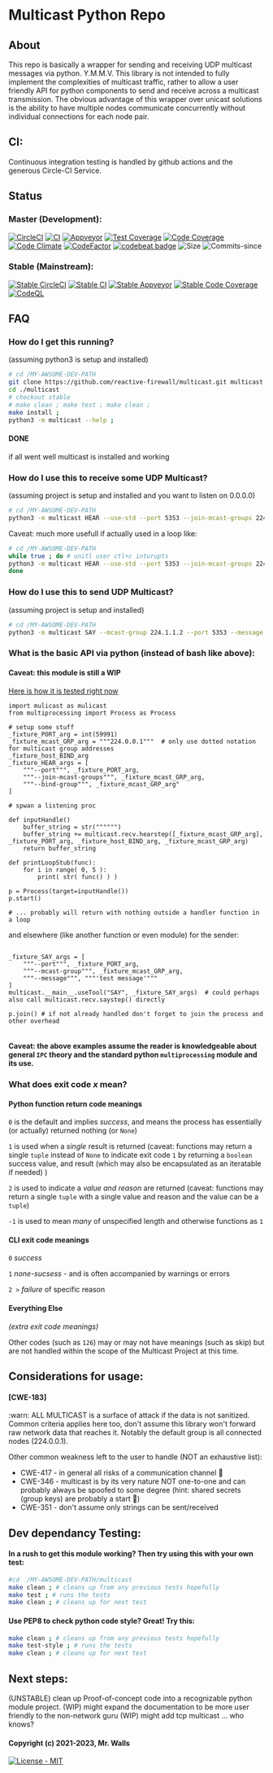 # Multicast Python Repo

## About

This repo is basically a wrapper for sending and receiving UDP multicast messages via python. Y.M.M.V.
This library is not intended to fully implement the complexities of multicast traffic, rather to allow a user
friendly API for python components to send and receive across a multicast transmission.
The obvious advantage of this wrapper over unicast solutions is the ability to have multiple nodes communicate
concurrently without individual connections for each node pair.

## CI:

Continuous integration testing is handled by github actions and the generous Circle-CI Service.

## Status

### Master (Development):

[![CircleCI](https://circleci.com/gh/reactive-firewall/multicast/tree/master.svg?style=svg)](https://circleci.com/gh/reactive-firewall/multicast/tree/master)
[![CI](https://github.com/reactive-firewall/multicast/actions/workflows/Tests.yml/badge.svg?branch=master)](https://github.com/reactive-firewall/multicast/actions/workflows/Tests.yml)
[![Appveyor](https://ci.appveyor.com/api/projects/status/0h5vuexyty9lbl81/branch/master?svg=true)](https://ci.appveyor.com/project/reactive-firewall/multicast/branch/master)
[![Test Coverage](https://api.codeclimate.com/v1/badges/8a9422860b6a5b6477b5/test_coverage)](https://codeclimate.com/github/reactive-firewall/multicast/test_coverage)
[![Code Coverage](https://codecov.io/gh/reactive-firewall/multicast/branch/master/graph/badge.svg)](https://codecov.io/gh/reactive-firewall/multicast/branch/master/)
[![Code Climate](https://api.codeclimate.com/v1/badges/8a9422860b6a5b6477b5/maintainability)](https://codeclimate.com/github/reactive-firewall/multicast)
[![CodeFactor](https://www.codefactor.io/repository/github/reactive-firewall/multicast/badge)](https://www.codefactor.io/repository/github/reactive-firewall/multicast)
[![codebeat badge](https://codebeat.co/badges/721f752f-289d-457e-af90-487a85f16bf1)](https://codebeat.co/projects/github-com-reactive-firewall-multicast-master)
![Size](https://img.shields.io/github/languages/code-size/reactive-firewall/multicast.svg)
![Commits-since](https://img.shields.io/github/commits-since/reactive-firewall/multicast/stable.svg?maxAge=9000)

### Stable (Mainstream):

[![Stable CircleCI](https://circleci.com/gh/reactive-firewall/multicast/tree/stable.svg?style=svg)](https://circleci.com/gh/reactive-firewall/multicast/tree/stable)
[![Stable CI](https://github.com/reactive-firewall/multicast/actions/workflows/Tests.yml/badge.svg?branch=stable)](https://github.com/reactive-firewall/multicast/actions/workflows/Tests.yml)
[![Stable Appveyor](https://ci.appveyor.com/api/projects/status/0h5vuexyty9lbl81/branch/stable?svg=true)](https://ci.appveyor.com/project/reactive-firewall/multicast/branch/stable)
[![Stable Code Coverage](https://codecov.io/gh/reactive-firewall/multicast/branch/stable/graph/badge.svg)](https://codecov.io/gh/reactive-firewall/multicast/branch/stable/)
[![CodeQL](https://github.com/reactive-firewall/multicast/actions/workflows/codeql-analysis.yml/badge.svg?branch=stable)](https://github.com/reactive-firewall/multicast/actions/workflows/codeql-analysis.yml)

## FAQ

### How do I get this running?

(assuming python3 is setup and installed)

```bash
# cd /MY-AWSOME-DEV-PATH
git clone https://github.com/reactive-firewall/multicast.git multicast
cd ./multicast
# checkout stable
# make clean ; make test ; make clean ;
make install ;
python3 -m multicast --help ;
```

#### DONE

if all went well multicast is installed and working


### How do I use this to receive some UDP Multicast?

(assuming project is setup and installed and you want to listen on 0.0.0.0)

```bash
# cd /MY-AWSOME-DEV-PATH
python3 -m multicast HEAR --use-std --port 5353 --join-mcast-groups 224.0.0.1 --bind-group 224.0.0.1
```

Caveat: much more usefull if actually used in a loop like:

```bash
# cd /MY-AWSOME-DEV-PATH
while true ; do # unitl user ctl+c inturupts
python3 -m multicast HEAR --use-std --port 5353 --join-mcast-groups 224.0.0.1 --bind-group 224.0.0.1
done
```


### How do I use this to send UDP Multicast?

(assuming project is setup and installed)

```bash
# cd /MY-AWSOME-DEV-PATH
python3 -m multicast SAY --mcast-group 224.1.1.2 --port 5353 --message "Hello World!"
```

### What is the basic API via python (instead of bash like above):

#### Caveat: this module is still a WIP
[Here is how it is tested right now](https://github.com/reactive-firewall/multicast/blob/7ade479f043257af5416add428b4aaf71fe851e0/tests/test_usage.py#L184)

```python3
import mulicast as mulicast
from multiprocessing import Process as Process

# setup some stuff
_fixture_PORT_arg = int(59991)
_fixture_mcast_GRP_arg = """224.0.0.1"""  # only use dotted notation for multicast group addresses
_fixture_host_BIND_arg
_fixture_HEAR_args = [
	"""--port""", _fixture_PORT_arg,
	"""--join-mcast-groups""", _fixture_mcast_GRP_arg,
	"""--bind-group""", _fixture_mcast_GRP_arg"
]

# spwan a listening proc

def inputHandle()
	buffer_string = str("""""")
	buffer_string += multicast.recv.hearstep([_fixture_mcast_GRP_arg], _fixture_PORT_arg, _fixture_host_BIND_arg, _fixture_mcast_GRP_arg)
	return buffer_string

def printLoopStub(func):
	for i in range( 0, 5 ):
		print( str( func() ) )

p = Process(target=inputHandle())
p.start()

# ... probably will return with nothing outside a handler function in a loop
```
and elsewhere (like another function or even module) for the sender:
```python3

_fixture_SAY_args = [
	"""--port""", _fixture_PORT_arg,
	"""--mcast-group""", _fixture_mcast_GRP_arg,
	"""--message""", """'test message'"""
]
multicast.__main__.useTool("SAY", _fixture_SAY_args)  # could perhaps also call multicast.recv.saystep() directly

p.join() # if not already handled don't forget to join the process and other overhead


```
#### Caveat: the above examples assume the reader is knowledgeable about general `IPC` theory and the standard python `multiprocessing` module and its use.

### What does exit code _x_ mean?

#### Python function return code meanings

`0` is the default and implies *success*, and means the process has essentially (or actually) returned nothing (or `None`)

`1` is used when a *single* result is returned (caveat: functions may return a single `tuple` instead of `None` to indicate exit code `1` by returning a `boolean` success value, and result (which may also be encapsulated as an iteratable if needed) )

`2` is used to indicate a *value and reason* are returned (caveat: functions may return a single `tuple` with a single value and reason and the value can be a `tuple`)

`-1` is used to mean *many* of unspecified length and otherwise functions as `1`

#### CLI exit code meanings

`0` *success*

`1` *none-sucsess* - and is often accompanied by warnings or errors

`2 >` *failure* of specific reason


#### Everything Else
_(extra exit code meanings)_

Other codes (such as `126`) may or may not have meanings (such as skip) but are not handled within the scope of the Multicast Project at this time.

## Considerations for usage:

#### [CWE-183]

:warn: ALL MULTICAST is a surface of attack if the data is not sanitized. Common criteria applies here too, don't assume this library won't forward raw network data that reaches it. Notably the default group is all connected nodes (224.0.0.1).

Other common weakness left to the user to handle (NOT an exhaustive list):
 - CWE-417 - in general all risks of a communication channel :thinking:
 - CWE-346 - multicast is by its very nature NOT one-to-one and can probably always be spoofed to some degree (hint: shared secrets (group keys) are probably a start :shrug:)
 - CWE-351 - don't assume only strings can be sent/received

## Dev dependancy Testing:

#### In a rush to get this module working? Then try using this with your own test:

```bash
#cd  /MY-AWSOME-DEV-PATH/multicast
make clean ; # cleans up from any previous tests hopefully
make test ; # runs the tests
make clean ; # cleans up for next test
```

#### Use PEP8 to check python code style? Great! Try this:

```bash
make clean ; # cleans up from any previous tests hopefully
make test-style ; # runs the tests
make clean ; # cleans up for next test
```

## Next steps:

(UNSTABLE) clean up Proof-of-concept code into a recognizable python module project.
(WIP) might expand the documentation to be more user friendly to the non-network guru
(WIP) might add tcp multicast ... who knows?

#### Copyright (c) 2021-2023, Mr. Walls

[![License - MIT](https://img.shields.io/github/license/reactive-firewall/multicast.svg?maxAge=3600)](https://github.com/reactive-firewall/multicast/blob/stable/LICENSE.md)

